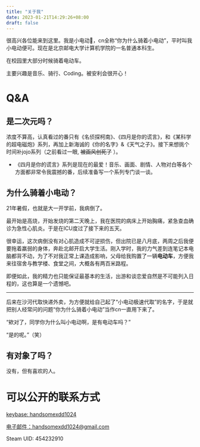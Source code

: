 ```yaml
---
title: "关于我"
date: 2023-01-21T14:29:26+08:00
draft: false
---
```


很高兴各位能来到这里。我是小电动🛵，cn全称“你为什么骑着小电动”，平时叫我小电动便可。现在是北京邮电大学计算机学院的一名普通本科生。

在校园里大部分时候骑着电动车。

主要兴趣是音乐、骑行、Coding。被安利会很开心！

# Q&A

## 是二次元吗？

浓度不算高，认真看过的番只有《名侦探柯南》、《四月是你的谎言》，和《某科学的超电磁炮》系列，再加上新海诚的《你的名字》&《天气之子》。接下来想挑个时间补jojo系列（之前看过一眼, ~~被画风创死了~~ ）。

- 《四月是你的谎言》系列是现在的最爱！音乐、画面、剧情、人物对白等各个方面都非常令我震撼的番，后续准备写一个系列专门谈一谈。

## 为什么骑着小电动？

21年暑假，也就是大一开学前，我病倒了。

最开始是高烧，开始发烧的第二天晚上，我在医院的病床上开始胸痛，紧急查血确诊为急性心肌炎。于是在ICU度过了接下来的五天。

很幸运，这次病倒没有对心肌造成不可逆损伤，但出院已是八月底，两周之后我便要拖着羸弱的身体，奔赴北邮开启大学生活。刚入学时，我的力气差到连笔记本电脑都背不动，为了不对我正常上课造成影响，父母给我购置了一辆**电动车**，方便我来往宿舍与教学楼、食堂之间，大概各有两百米路程。

即便如此，我的精力也只能保证最基本的生活，出游和谈恋爱自然是不可能列入日程的，这也算是一个遗憾吧。

---

后来在沙河代取快递外卖，为方便就给自己起了“小电动极速代取”的名字，于是就把别人经常问的问题“你为什么骑着小电动”当作cn一直用下来了。

“欸对了，同学你为什么叫小电动啊，是有电动车吗？”

“是的呢。”（笑）

## 有对象了吗？

没有，但有喜欢的人。

# 可以公开的联系方式

[keybase: handsomexdd1024](https://keybase.io/handsomexdd1024)

[电子邮件：handsomexdd1024@gmail.com](mailto:handsomexdd1024@gmail.com)

Steam UID: 454232910
